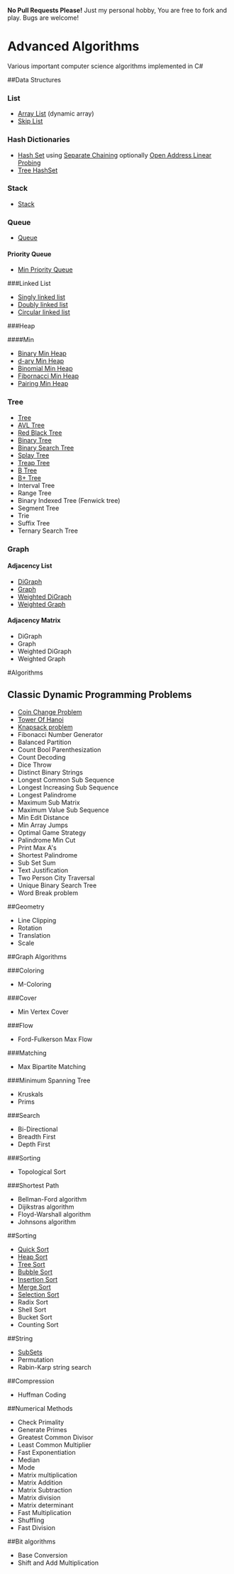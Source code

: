 **No Pull Requests Please!** Just my personal hobby, You are free to fork and play.
Bugs are welcome!

# Advanced Algorithms

Various important computer science algorithms implemented in C#

##Data Structures
### List
* [Array List](https://github.com/justcoding121/Algorithm-Sandbox/blob/master/Algorithm.Sandbox/DataStructures/List/AsArrayList.cs) (dynamic array)
* [Skip List](https://github.com/justcoding121/Algorithm-Sandbox/blob/master/Algorithm.Sandbox/DataStructures/List/AsSkipList.cs)

### Hash Dictionaries
* [Hash Set](https://github.com/justcoding121/Algorithm-Sandbox/blob/master/Algorithm.Sandbox/DataStructures/HashSet/AsHashSet.cs) using [Separate Chaining](https://github.com/justcoding121/Algorithm-Sandbox/blob/master/Algorithm.Sandbox/DataStructures/HashSet/AsSeparateChainingHashSet.cs) optionally [Open Address Linear Probing](https://github.com/justcoding121/Algorithm-Sandbox/blob/master/Algorithm.Sandbox/DataStructures/HashSet/AsOpenAddressHashSet.cs)
* [Tree HashSet](https://github.com/justcoding121/Algorithm-Sandbox/blob/master/Algorithm.Sandbox/DataStructures/HashSet/AsTreeHashSet.cs)

### Stack
* [Stack](https://github.com/justcoding121/Algorithm-Sandbox/blob/master/Algorithm.Sandbox/DataStructures/Stack/AsStack.cs)

### Queue
* [Queue](https://github.com/justcoding121/Algorithm-Sandbox/blob/master/Algorithm.Sandbox/DataStructures/Queue/AsQueue.cs)

#### Priority Queue
* [Min Priority Queue](https://github.com/justcoding121/Algorithm-Sandbox/blob/master/Algorithm.Sandbox/DataStructures/Queue/PriorityQueue/Min/AsPriorityQueue.cs)
 
###Linked List
* [Singly linked list](https://github.com/justcoding121/Algorithm-Sandbox/blob/master/Algorithm.Sandbox/DataStructures/LinkedList/AsSinglyLinkedList.cs)
* [Doubly linked list](https://github.com/justcoding121/Algorithm-Sandbox/blob/master/Algorithm.Sandbox/DataStructures/LinkedList/AsDoublyLinkedList.cs)
* [Circular linked list](https://github.com/justcoding121/Algorithm-Sandbox/blob/master/Algorithm.Sandbox/DataStructures/LinkedList/AsCircularLinkedList.cs)

###Heap

####Min
* [Binary Min Heap](https://github.com/justcoding121/Algorithm-Sandbox/blob/master/Algorithm.Sandbox/DataStructures/Heap/Min/AsBMinHeap.cs)
* [d-ary Min Heap](https://github.com/justcoding121/Algorithm-Sandbox/blob/master/Algorithm.Sandbox/DataStructures/Heap/Min/Asd-aryMinHeap.cs)
* [Binomial Min Heap](https://github.com/justcoding121/Algorithm-Sandbox/blob/master/Algorithm.Sandbox/DataStructures/Heap/Min/AsBinomialMinHeap.cs)
* [Fibornacci Min Heap](https://github.com/justcoding121/Algorithm-Sandbox/blob/master/Algorithm.Sandbox/DataStructures/Heap/Min/AsFibornacciMinHeap.cs)
* [Pairing Min Heap](https://github.com/justcoding121/Advanced-Algorithms/blob/master/Algorithm.Sandbox/DataStructures/Heap/Min/AsPairingMinHeap.cs)

### Tree
* [Tree](https://github.com/justcoding121/Algorithm-Sandbox/blob/master/Algorithm.Sandbox/DataStructures/Tree/AsTree.cs)
* [AVL Tree](https://github.com/justcoding121/Algorithm-Sandbox/blob/master/Algorithm.Sandbox/DataStructures/Tree/AsAvlTree.cs)
* [Red Black Tree](https://github.com/justcoding121/Algorithm-Sandbox/blob/master/Algorithm.Sandbox/DataStructures/Tree/AsRedBlackTree.cs)
* [Binary Tree](https://github.com/justcoding121/Algorithm-Sandbox/blob/master/Algorithm.Sandbox/DataStructures/Tree/AsBinaryTree.cs)
* [Binary Search Tree](https://github.com/justcoding121/Algorithm-Sandbox/blob/master/Algorithm.Sandbox/DataStructures/Tree/AsBST.cs)
* [Splay Tree](https://github.com/justcoding121/Advanced-Algorithms/blob/master/Algorithm.Sandbox/DataStructures/Tree/AsSplayTree.cs)
* [Treap Tree](https://github.com/justcoding121/Advanced-Algorithms/blob/master/Algorithm.Sandbox/DataStructures/Tree/AsTreapTree.cs)
* [B Tree](https://github.com/justcoding121/Advanced-Algorithms/blob/master/Algorithm.Sandbox/DataStructures/Tree/AsBTree.cs)
* [B+ Tree](https://github.com/justcoding121/Advanced-Algorithms/blob/master/Algorithm.Sandbox/DataStructures/Tree/AsB%2BTree.cs)
* Interval Tree
* Range Tree
* Binary Indexed Tree (Fenwick tree)
* Segment Tree
* Trie
* Suffix Tree
* Ternary Search Tree

### Graph

#### Adjacency List
* [DiGraph](https://github.com/justcoding121/Algorithm-Sandbox/blob/master/Algorithm.Sandbox/DataStructures/Graph/AdjacencyList/AsDiGraph.cs)
* [Graph](https://github.com/justcoding121/Algorithm-Sandbox/blob/master/Algorithm.Sandbox/DataStructures/Graph/AdjacencyList/AsGraph.cs)
* [Weighted DiGraph](https://github.com/justcoding121/Algorithm-Sandbox/blob/master/Algorithm.Sandbox/DataStructures/Graph/AdjacencyList/AsWeightedDiGraph.cs)
* [Weighted Graph](https://github.com/justcoding121/Algorithm-Sandbox/blob/master/Algorithm.Sandbox/DataStructures/Graph/AdjacencyList/AsWeightedGraph.cs)

#### Adjacency Matrix
* DiGraph
* Graph
* Weighted DiGraph
* Weighted Graph

#Algorithms

## Classic Dynamic Programming Problems

* [Coin Change Problem](https://github.com/justcoding121/Algorithm-Sandbox/blob/master/Algorithm.Sandbox/DynamicProgramming/CoinChangeProblems.cs)
* [Tower Of Hanoi](https://github.com/justcoding121/Algorithm-Sandbox/blob/master/Algorithm.Sandbox/DynamicProgramming/TowerOfHanoi.cs)
* [Knapsack problem](https://github.com/justcoding121/Algorithm-Sandbox/blob/master/Algorithm.Sandbox/DynamicProgramming/KnackSackProblems.cs)
* Fibonacci Number Generator
* Balanced Partition
* Count Bool Parenthesization
* Count Decoding
* Dice Throw
* Distinct Binary Strings
* Longest Common Sub Sequence
* Longest Increasing Sub Sequence
* Longest Palindrome
* Maximum Sub Matrix
* Maximum Value Sub Sequence
* Min Edit Distance
* Min Array Jumps
* Optimal Game Strategy
* Palindrome Min Cut
* Print Max A's
* Shortest Palindrome
* Sub Set Sum
* Text Justification
* Two Person City Traversal
* Unique Binary Search Tree
* Word Break problem


##Geometry

* Line Clipping
* Rotation
* Translation
* Scale

##Graph Algorithms

###Coloring

* M-Coloring

###Cover

* Min Vertex Cover

###Flow

* Ford-Fulkerson Max Flow

###Matching

* Max Bipartite Matching

###Minimum Spanning Tree

* Kruskals
* Prims

###Search

* Bi-Directional
* Breadth First
* Depth First

###Sorting

* Topological Sort

###Shortest Path

* Bellman-Ford algorithm
* Dijikstras algorithm
* Floyd-Warshall algorithm
* Johnsons algorithm

##Sorting

* [Quick Sort](https://github.com/justcoding121/Algorithm-Sandbox/blob/master/Algorithm.Sandbox/Sorting/QuickSort.cs)
* [Heap Sort](https://github.com/justcoding121/Algorithm-Sandbox/blob/master/Algorithm.Sandbox/Sorting/HeapSort.cs)
* [Tree Sort](https://github.com/justcoding121/Algorithm-Sandbox/blob/master/Algorithm.Sandbox/Sorting/TreeSort.cs)
* [Bubble Sort](https://github.com/justcoding121/Algorithm-Sandbox/blob/master/Algorithm.Sandbox/Sorting/BubbleSort.cs)
* [Insertion Sort](https://github.com/justcoding121/Algorithm-Sandbox/blob/master/Algorithm.Sandbox/Sorting/InsertionSort.cs)
* [Merge Sort](https://github.com/justcoding121/Algorithm-Sandbox/blob/master/Algorithm.Sandbox/Sorting/MergeSort.cs)
* [Selection Sort](https://github.com/justcoding121/Algorithm-Sandbox/blob/master/Algorithm.Sandbox/Sorting/SelectionSort.cs)
* Radix Sort
* Shell Sort
* Bucket Sort
* Counting Sort

##String

* [SubSets](https://github.com/justcoding121/Algorithm-Sandbox/blob/master/Algorithm.Sandbox/String/SubSets.cs)
* Permutation
* Rabin-Karp string search

##Compression

* Huffman Coding

##Numerical Methods

* Check Primality
* Generate Primes
* Greatest Common Divisor
* Least Common Multiplier
* Fast Exponentiation
* Median
* Mode
* Matrix multiplication
* Matrix Addition
* Matrix Subtraction
* Matrix division
* Matrix determinant
* Fast Multiplication
* Shuffling
* Fast Division
 
##Bit algorithms

* Base Conversion
* Shift and Add Multiplication
